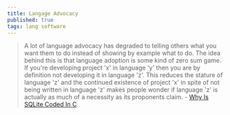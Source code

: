 ```yaml
---
title: Langage Advocacy
published: true
tags: lang software
---
```

> A lot of language advocacy has degraded to telling others what you want them to do instead of showing by example what to do. The idea behind this is that language adoption is some kind of zero sum game. If you're developing project 'x' in language 'y' then you are by definition not developing it in language 'z'. This reduces the stature of language 'z' and the continued existence of project 'x' in spite of not being written in language 'z' makes people wonder if language 'z' is actually as much of a necessity as its proponents claim. - [Why Is SQLite Coded In C](https://news.ycombinator.com/item?id=45588597)
